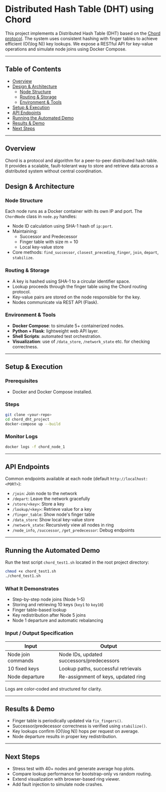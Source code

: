 
# Distributed Hash Table (DHT) using Chord

This project implements a Distributed Hash Table (DHT) based on the [Chord protocol](http://pdos.lcs.mit.edu/chord/). The system uses consistent hashing with finger tables to achieve efficient \(O(\log N)\) key lookups. We expose a RESTful API for key-value operations and simulate node joins using Docker Compose.

---

## Table of Contents

- [Overview](#overview)
- [Design & Architecture](#design--architecture)
  - [Node Structure](#node-structure)
  - [Routing & Storage](#routing--storage)
  - [Environment & Tools](#environment--tools)
- [Setup & Execution](#setup--execution)
- [API Endpoints](#api-endpoints)
- [Running the Automated Demo](#running-the-automated-demo)
- [Results & Demo](#results--demo)
- [Next Steps](#next-steps)

---

## Overview

Chord is a protocol and algorithm for a peer-to-peer distributed hash table. It provides a scalable, fault-tolerant way to store and retrieve data across a distributed system without central coordination.

## Design & Architecture

### Node Structure

Each node runs as a Docker container with its own IP and port. The `ChordNode` class in `node.py` handles:

- Node ID calculation using SHA-1 hash of `ip:port`.
- Maintaining:
  - Successor and Predecessor
  - Finger table with size m = 10
  - Local key-value store
- Core methods: `find_successor`, `closest_preceding_finger`, `join`, `depart`, `stabilize`.

### Routing & Storage

- A key is hashed using SHA-1 to a circular identifier space.
- Lookup proceeds through the finger table using the Chord routing protocol.
- Key-value pairs are stored on the node responsible for the key.
- Nodes communicate via REST API (Flask).

### Environment & Tools

- **Docker Compose**: to simulate 5+ containerized nodes.
- **Python + Flask**: lightweight web API layer.
- **Shell Scripts**: automated test orchestration.
- **Visualization**: use of `/data_store`, `/network_state` etc. for checking correctness.

---

## Setup & Execution

### Prerequisites

- Docker and Docker Compose installed.

### Steps

```bash
git clone <your-repo>
cd chord_dht_project
docker-compose up --build
```

### Monitor Logs

```bash
docker logs -f chord_node_1
```

---

## API Endpoints

Common endpoints available at each node (default `http://localhost:<PORT>`):

- `/join`: Join node to the network
- `/depart`: Leave the network gracefully
- `/store/<key>`: Store a key
- `/lookup/<key>`: Retrieve value for a key
- `/finger_table`: Show node's finger table
- `/data_store`: Show local key-value store
- `/network_state`: Recursively view all nodes in ring
- `/node_info`, `/successor`, `/get_predecessor`: Debug endpoints

---

## Running the Automated Demo

Run the test script `chord_test1.sh` located in the root project directory:

```bash
chmod +x chord_test1.sh
./chord_test1.sh
```

### What It Demonstrates

- Step-by-step node joins (Node 1–5)
- Storing and retrieving 10 keys (`key1` to `key10`)
- Finger table-based lookup
- Key redistribution after Node 5 joins
- Node 1 departure and automatic rebalancing

### Input / Output Specification

| Input               | Output                                  |
|--------------------|------------------------------------------|
| Node join commands | Node IDs, updated successors/predecessors |
| 10 fixed keys      | Lookup paths, successful retrievals       |
| Node departure     | Re-assignment of keys, updated ring       |

Logs are color-coded and structured for clarity.

---

## Results & Demo

- Finger table is periodically updated via `fix_fingers()`.
- Successor/predecessor correctness is verified using `stabilize()`.
- Key lookups confirm \(O(\log N)\) hops per request on average.
- Node departure results in proper key redistribution.

---

## Next Steps

- Stress test with 40+ nodes and generate average hop plots.
- Compare lookup performance for bootstrap-only vs random routing.
- Extend visualization with browser-based ring viewer.
- Add fault injection to simulate node crashes.

